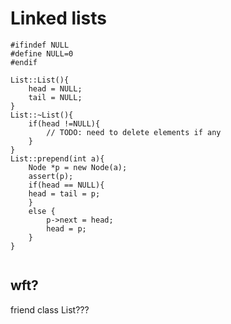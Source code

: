 # Linked lists

```
#ifindef NULL
#define NULL=0
#endif

List::List(){
	head = NULL;
	tail = NULL;
}
List::~List(){
	if(head !=NULL){
		// TODO: need to delete elements if any
	}
}
List::prepend(int a){
	Node *p = new Node(a);
	assert(p);
	if(head == NULL){
	head = tail = p;
	} 
	else {
		p->next = head;
		head = p;
	}
}


```

## wft?

friend class List???



